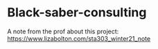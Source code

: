 # Black-saber-consulting
A note from the prof about this project: https://www.lizabolton.com/sta303_winter21_note
